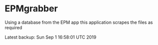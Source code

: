 # EPMgrabber
Using a database from the EPM app this application scrapes the files as required


Latest backup: Sun Sep 1 16:58:01 UTC 2019
